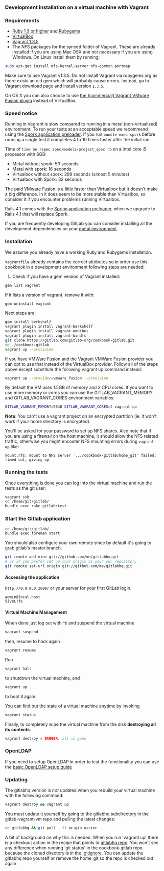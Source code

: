 ### Development installation on a virtual machine with Vagrant

### Requirements

* [Ruby 1.9 or higher](https://www.ruby-lang.org/) and [Rubygems](http://rubygems.org/)
* [VirtualBox](https://www.virtualbox.org)
* [Vagrant 1.3.5](http://vagrantup.com)
* The NFS packages for the synced folder of Vagrant. These are already installed if you are using Mac OSX and not necessary if you are using Windows. On Linux install them by running:

```bash
sudo apt-get install nfs-kernel-server nfs-common portmap
```

Make sure to use Vagrant v1.3.5. Do not install Vagrant via rubygems.org as there exists an old gem which will probably cause errors. Instead, go to [Vagrant download page](http://downloads.vagrantup.com/) and install version `1.3.5`.

On OS X you can also choose to use [the (commercial) Vagrant VMware Fusion plugin](http://www.vagrantup.com/vmware) instead of VirtualBox.

### Speed notice

Running in Vagrant is slow compared to running in a metal (non-virtualized) environment. To run your tests at an acceptable speed we recommend using the [Spork application preloader](https://github.com/sporkrb/spork). If you run `bundle exec spork` before running a single test it completes 4 to 10 times faster after the initial run.

Time of `time be rspec spec/models/project_spec.rb` on a Intel core i5 processor with 6GB:
- Metal without spork: 53 seconds
- Metal with spork: 16 seconds
- Virtualbox without spork: 298 seconds (almost 5 minutes)
- Virtualbox with Spork: 32 seconds

The paid [VMware Fusion](http://www.vmware.com/products/fusion/) is a little faster than Virtualbox but it doesn't make a big difference. In it does seem to be more stable than Virtualbox, so consider it if you encounter problems running Virtualbox.

Rails 4.1 comes with the [Spring application preloader](https://github.com/jonleighton/spring), when we upgrade to Rails 4.1 that will replace Spork.

If you are frequently developing GitLab you can consider installing all the development dependencies on your [metal environment](development_metal.md).

### Installation

We assume you already have a working Ruby and Rubygems installation.

`Vagrantfile` already contains the correct attributes so in order use this cookbook in a development environment following steps are needed:

1. Check if you have a gem version of Vagrant installed:

```bash
gem list vagrant
```

If it lists a version of vagrant, remove it with:

```bash
gem uninstall vagrant
```

Next steps are:

```bash
gem install berkshelf
vagrant plugin install vagrant-berkshelf
vagrant plugin install vagrant-omnibus
vagrant plugin install vagrant-bindfs
git clone https://gitlab.com/gitlab-org/cookbook-gitlab.git
cd ./cookbook-gitlab
vagrant up --provision
```

If you have VMWare Fusion and the Vagrant VMWare Fusion provider you can opt to use that instead of the VirtualBox provider. Follow all of the steps above except substitute the following vagrant up command instead:

```bash
vagrant up --provider=vmware_fusion --provision
```

By default the VM uses 1.5GB of memory and 2 CPU cores. If you want to use more memory or cores you can use the GITLAB_VAGRANT_MEMORY and GITLAB_VAGRANT_CORES environment variables:

```bash
GITLAB_VAGRANT_MEMORY=2048 GITLAB_VAGRANT_CORES=4 vagrant up
```

**Note:**
You can't use a vagrant project on an encrypted partition (ie. it won't work if your home directory is encrypted).

You'll be asked for your password to set up NFS shares.
Also note that if you are using a firewall on the host machine, it should allow the NFS related traffic,
otherwise you might encouter NFS mounting errors during `vagrant up` like:
```
mount.nfs: mount to NFS server '.../cookbook-gitlab/home_git' failed: timed out, giving up
```


### Running the tests

Once everything is done you can log into the virtual machine and run the tests as the git user:

```bash
vagrant ssh
cd /home/git/gitlab/
bundle exec rake gitlab:test
```

### Start the Gitlab application

```bash
cd /home/git/gitlab/
bundle exec foreman start
```

You should also configure your own remote since by default it's going to grab
gitlab's master branch.

```bash
git remote add mine git://github.com/me/gitlabhq.git
# or if you prefer set up your origin as your own repository
git remote set-url origin git://github.com/me/gitlabhq.git
```

#### Accessing the application

`http://0.0.0.0:3000/` or your server for your first GitLab login.

```
admin@local.host
5iveL!fe
```

#### Virtual Machine Management

When done just log out with `^D` and suspend the virtual machine

```bash
vagrant suspend
```

then, resume to hack again

```bash
vagrant resume
```

Run

```bash
vagrant halt
```

to shutdown the virtual machine, and

```bash
vagrant up
```

to boot it again.

You can find out the state of a virtual machine anytime by invoking

```bash
vagrant status
```

Finally, to completely wipe the virtual machine from the disk **destroying all its contents**:

```bash
vagrant destroy # DANGER: all is gone
```

### OpenLDAP

If you need to setup OpenLDAP in order to test the functionality you can use the [basic OpenLDAP setup guide](doc/open_LDAP.md)

### Updating

The gitlabhq version is _not_ updated when you rebuild your virtual machine with the following command:

```bash
vagrant destroy && vagrant up
```

You must update it yourself by going to the gitlabhq subdirectory in the gitlab-vagrant-vm repo and pulling the latest changes:

```bash
cd gitlabhq && git pull --ff origin master
```

A bit of background on why this is needed. When you run 'vagrant up' there is a checkout action in the recipe that points to [gitlabhq repo](https://github.com/gitlabhq/gitlabhq). You won't see any difference when running 'git status' in the cookbook-gitlab repo because the cloned directory is in the [.gitignore](https://gitlab.com/gitlab-org/cookbook-gitlab/blob/master/.gitignore). You can update the gitlabhq repo yourself or remove the home_git so the repo is checked out again.

